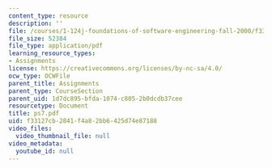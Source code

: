 ```yaml
---
content_type: resource
description: ''
file: /courses/1-124j-foundations-of-software-engineering-fall-2000/f33127cb2841f4a82bb6425d74e87188_ps7.pdf
file_size: 52384
file_type: application/pdf
learning_resource_types:
- Assignments
license: https://creativecommons.org/licenses/by-nc-sa/4.0/
ocw_type: OCWFile
parent_title: Assignments
parent_type: CourseSection
parent_uid: 1d7dc895-bfda-1074-c805-2b0dcdb37cee
resourcetype: Document
title: ps7.pdf
uid: f33127cb-2841-f4a8-2bb6-425d74e87188
video_files:
  video_thumbnail_file: null
video_metadata:
  youtube_id: null
---
```


